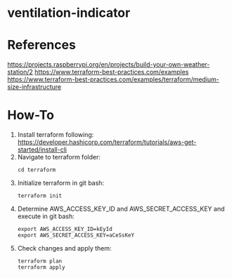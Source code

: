 # ventilation-indicator

# References
https://projects.raspberrypi.org/en/projects/build-your-own-weather-station/2
https://www.terraform-best-practices.com/examples
https://www.terraform-best-practices.com/examples/terraform/medium-size-infrastructure

# How-To

1. Install terraform following: https://developer.hashicorp.com/terraform/tutorials/aws-get-started/install-cli
2. Navigate to terraform folder:
   ```
   cd terraform
   ```
4. Initialize terraform in git bash:
   ```
   terraform init
   ```
6. Determine AWS_ACCESS_KEY_ID and AWS_SECRET_ACCESS_KEY and execute in git bash:
   ```
   export AWS_ACCESS_KEY_ID=kEyId
   export AWS_SECRET_ACCESS_KEY=aCeSsKeY
   ```
7. Check changes and apply them:
    ```
    terraform plan
    terraform apply
    ```